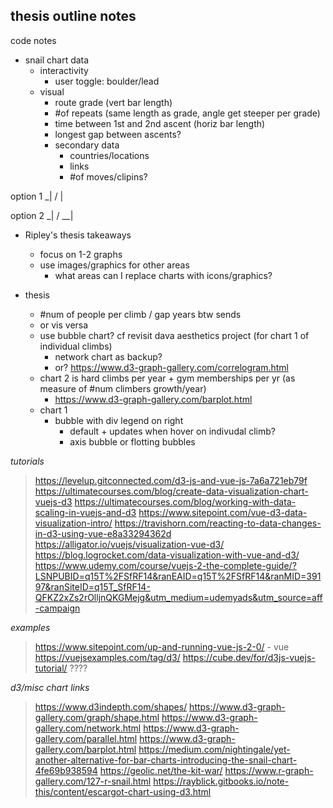 ## thesis outline notes

code notes

- snail chart data
    - interactivity
        - user toggle: boulder/lead
    - visual
        - route grade (vert bar length)
        - #of repeats (same length as grade, angle get steeper per grade)
        - time between 1st and 2nd ascent (horiz bar length)
        - longest gap between ascents?
        - secondary data
            - countries/locations
            - links
            - #of moves/clipins?

option 1
  _|
 /
|

option 2
    _|
   /
__|


- Ripley's thesis takeaways
    - focus on 1-2 graphs
    - use images/graphics for other areas
        - what areas can I replace charts with icons/graphics?

- thesis
    - #num of people per climb / gap years btw sends
    - or vis versa
    - use bubble chart? cf revisit dava aesthetics project (for chart 1 of individual climbs)
        - network chart as backup?
        - or? https://www.d3-graph-gallery.com/correlogram.html
    - chart 2 is hard climbs per year + gym memberships per yr (as measure of #num climbers growth/year)
        - https://www.d3-graph-gallery.com/barplot.html
    - chart 1
        - bubble with div legend on right
            - default + updates when hover on indivudal climb?
            - axis bubble or flotting bubbles


*tutorials*
> https://levelup.gitconnected.com/d3-js-and-vue-js-7a6a721eb79f
> https://ultimatecourses.com/blog/create-data-visualization-chart-vuejs-d3
> https://ultimatecourses.com/blog/working-with-data-scaling-in-vuejs-and-d3
https://www.sitepoint.com/vue-d3-data-visualization-intro/
> https://travishorn.com/reacting-to-data-changes-in-d3-using-vue-e8a33294362d
> https://alligator.io/vuejs/visualization-vue-d3/    
> https://blog.logrocket.com/data-visualization-with-vue-and-d3/
> https://www.udemy.com/course/vuejs-2-the-complete-guide/?LSNPUBID=q15T%2FSfRF14&ranEAID=q15T%2FSfRF14&ranMID=39197&ranSiteID=q15T_SfRF14-QFKZ2xZs2rOlljnQKGMejg&utm_medium=udemyads&utm_source=aff-campaign

*examples*
> https://www.sitepoint.com/up-and-running-vue-js-2-0/
    - vue
> https://vuejsexamples.com/tag/d3/
> https://cube.dev/for/d3js-vuejs-tutorial/ ????


*d3/misc chart links*
> https://www.d3indepth.com/shapes/
> https://www.d3-graph-gallery.com/graph/shape.html
> https://www.d3-graph-gallery.com/network.html
> https://www.d3-graph-gallery.com/parallel.html
> https://www.d3-graph-gallery.com/barplot.html
> https://medium.com/nightingale/yet-another-alternative-for-bar-charts-introducing-the-snail-chart-4fe69b938594
> https://geolic.net/the-kit-war/
> https://www.r-graph-gallery.com/127-r-snail.html
> https://rayblick.gitbooks.io/note-this/content/escargot-chart-using-d3.html